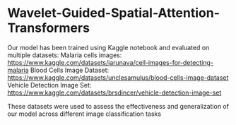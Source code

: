 # Wavelet-Guided-Spatial-Attention-Transformers
Our model has been trained using Kaggle notebook and evaluated on multiple datasets: 
Malaria cells images: https://www.kaggle.com/datasets/iarunava/cell-images-for-detecting-malaria
Blood Cells Image Dataset: https://www.kaggle.com/datasets/unclesamulus/blood-cells-image-dataset
Vehicle Detection Image Set: https://www.kaggle.com/datasets/brsdincer/vehicle-detection-image-set

These datasets were used to assess the effectiveness and generalization of our model across different image classification tasks
